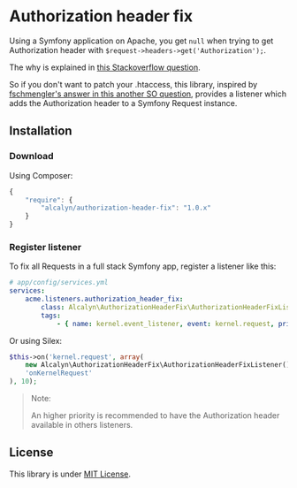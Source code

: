 # Authorization header fix

Using a Symfony application on Apache, you get `null` when trying to get Authorization header with `$request->headers->get('Authorization');`.

The why is explained in [this Stackoverflow question](http://stackoverflow.com/questions/19443718/symfony-2-3-getrequest-headers-not-showing-authorization-bearer-token).

So if you don't want to patch your .htaccess, this library, inspired by [fschmengler's answer in this another SO question](http://stackoverflow.com/questions/11990388/request-headers-bag-is-missing-authorization-header-in-symfony-2),
provides a listener which adds the Authorization header to a Symfony Request instance.


## Installation

### Download

Using Composer:

``` js
{
    "require": {
        "alcalyn/authorization-header-fix": "1.0.x"
    }
}
```


### Register listener

To fix all Requests in a full stack Symfony app, register a listener like this:

``` yml
# app/config/services.yml
services:
    acme.listeners.authorization_header_fix:
        class: Alcalyn\AuthorizationHeaderFix\AuthorizationHeaderFixListener
        tags:
            - { name: kernel.event_listener, event: kernel.request, priority: 10 }
```

Or using Silex:

``` php
$this->on('kernel.request', array(
    new Alcalyn\AuthorizationHeaderFix\AuthorizationHeaderFixListener(),
    'onKernelRequest'
), 10);
```

> Note:
>
> An higher priority is recommended to have the Authorization header
> available in others listeners.


## License

This library is under [MIT License](LICENSE).
